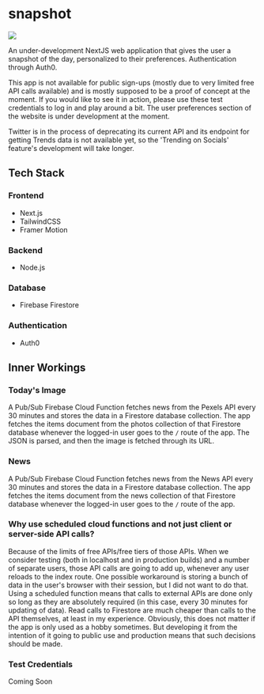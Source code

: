 # snapshot

[<img src="https://firebasestorage.googleapis.com/v0/b/vk-snapshot.appspot.com/o/snapshot-alpha-banner.png?alt=media&token=db6d6c39-56b3-4975-8c9e-e096b819ddcd">](https://snapshot.viditkhandelwal.com)

An under-development NextJS web application that gives the user a snapshot of the day, personalized to their preferences.
Authentication through Auth0.

This app is not available for public sign-ups (mostly due to very limited free API calls available) and is mostly supposed to be a proof of concept at the moment. If you would like to see it in action, please use these test credentials to log in and play around a bit. The user preferences section of the website is under development at the moment. 

Twitter is in the process of deprecating its current API and its endpoint for getting Trends data is not available yet, so the 'Trending on Socials' feature's development will take longer.

## Tech Stack

### Frontend

* Next.js
* TailwindCSS
* Framer Motion

### Backend

* Node.js

### Database

* Firebase Firestore 

### Authentication

* Auth0


## Inner Workings

### Today's Image
A Pub/Sub Firebase Cloud Function fetches news from the Pexels API every 30 minutes and stores the data in a Firestore database collection. The app fetches the items document from the photos collection of that Firestore database whenever the logged-in user goes to the ```/``` route of the app. The JSON is parsed, and then the image is fetched through its URL. 

### News 
A Pub/Sub Firebase Cloud Function fetches news from the News API every 30 minutes and stores the data in a Firestore database collection. The app fetches the items document from the news collection of that Firestore database whenever the logged-in user goes to the ```/``` route of the app.

### Why use scheduled cloud functions and not just client or server-side API calls? 
Because of the limits of free APIs/free tiers of those APIs. When we consider testing (both in localhost and in production builds) and a number of separate users, those API calls are going to add up, whenever any user reloads to the index route. One possible workaround is storing a bunch of data in the user's browser with their session, but I did not want to do that. Using a scheduled function means that calls to external APIs are done only so long as they are absolutely required (in this case, every 30 minutes for updating of data). Read calls to Firestore are much cheaper than calls to the API themselves, at least in my experience. Obviously, this does not matter if the app is only used as a hobby sometimes. But developing it from the intention of it going to public use and production means that such decisions should be made.


### Test Credentials

Coming Soon

